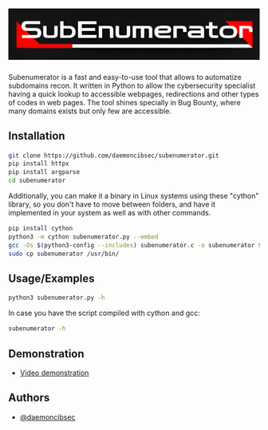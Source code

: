 <h1 align="center">
  <img src="https://github.com/daemoncibsec/subenumerator/blob/main/subenumerator-logo.png" alt="subenumerator" width="1000px">
  <br>
</h1>

Subenumerator is a fast and easy-to-use tool that allows to automatize subdomains recon. It written in Python to allow the cybersecurity specialist having a quick lookup to accessible webpages, redirections and other types of codes in web pages. The tool shines specially in Bug Bounty, where many domains exists but only few are accessible.

## Installation

```bash
git clone https://github.com/daemoncibsec/subenumerator.git
pip install httpx
pip install argparse
cd subenumerator
```

Additionally, you can make it a binary in Linux systems using these "cython" library, so you don't have to move between folders, and have it implemented in your system as well as with other commands.

```bash
pip install cython
python3 -m cython subenumerator.py --embed
gcc -Os $(python3-config --includes) subenumerator.c -o subenumerator $(python3-config --ldflags --embed)
sudo cp subenumerator /usr/bin/
```
## Usage/Examples

```bash
python3 subenumerator.py -h
```

In case you have the script compiled with cython and gcc:

```bash
subenumerator -h
```

## Demonstration

- [Video demonstration](https://www.instagram.com/p/DQAIrC4j8YU/)

## Authors

- [@daemoncibsec](https://www.github.com/daemoncibsec)

